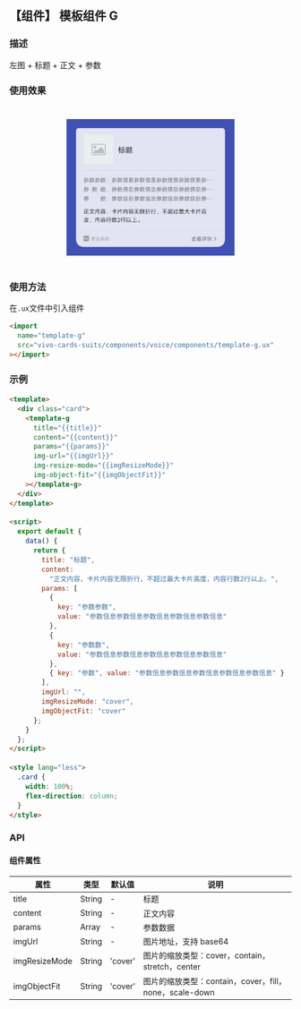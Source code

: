 ## 【组件】 模板组件 G

### 描述

左图 + 标题 + 正文 + 参数

### 使用效果

<div style="text-align: center;margin: 40px;">
  <img src="../../assets/voice-template-g.jpg" style="width:300px" alt="voice-template-g"/>
</div>

### 使用方法

在`.ux`文件中引入组件

```html
<import
  name="template-g"
  src="vivo-cards-suits/components/voice/components/template-g.ux"
></import>
```

### 示例

```html
<template>
  <div class="card">
    <template-g
      title="{{title}}"
      content="{{content}}"
      params="{{params}}"
      img-url="{{imgUrl}}"
      img-resize-mode="{{imgResizeMode}}"
      img-object-fit="{{imgObjectFit}}"
    ></template-g>
  </div>
</template>

<script>
  export default {
    data() {
      return {
        title: "标题",
        content:
          "正文内容，卡片内容无限折行，不超过最大卡片高度，内容行数2行以上。",
        params: [
          {
            key: "参数参数",
            value: "参数信息参数信息参数信息参数信息参数信息"
          },
          {
            key: "参数数",
            value: "参数信息参数信息参数信息参数信息参数信息"
          },
          { key: "参数", value: "参数信息参数信息参数信息参数信息参数信息" }
        ],
        imgUrl: "",
        imgResizeMode: "cover",
        imgObjectFit: "cover"
      };
    }
  };
</script>

<style lang="less">
  .card {
    width: 100%;
    flex-direction: column;
  }
</style>
```

### API

#### 组件属性

| 属性          | 类型   | 默认值  | 说明                                                   |
| ------------- | ------ | ------- | ------------------------------------------------------ |
| title         | String | -       | 标题                                                   |
| content       | String | -       | 正文内容                                               |
| params        | Array  | -       | 参数数据                                               |
| imgUrl        | String | -       | 图片地址，支持 base64                                  |
| imgResizeMode | String | 'cover' | 图片的缩放类型：cover，contain，stretch，center        |
| imgObjectFit  | String | 'cover' | 图片的缩放类型：contain，cover，fill，none，scale-down |
